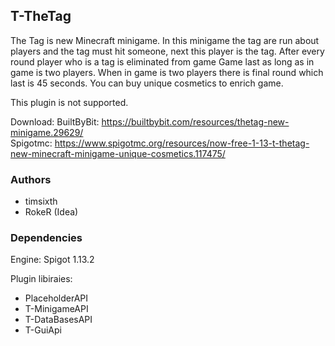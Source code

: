 ## T-TheTag

The Tag is new Minecraft minigame. In this minigame the tag are run about players and the tag must hit someone, next this player is the tag. After every round player who is a tag is eliminated from game
Game last as long as in game is two players.
When in game is two players there is final round which last is 45 seconds.
You can buy unique cosmetics to enrich game.

This plugin is not supported.

Download:
BuiltByBit: https://builtbybit.com/resources/thetag-new-minigame.29629/
<br>
Spigotmc: https://www.spigotmc.org/resources/now-free-1-13-t-thetag-new-minecraft-minigame-unique-cosmetics.117475/

### Authors
- timsixth
- RokeR (Idea)

### Dependencies
Engine: Spigot 1.13.2

Plugin libiraies:
- PlaceholderAPI 
- T-MinigameAPI
- T-DataBasesAPI
- T-GuiApi
